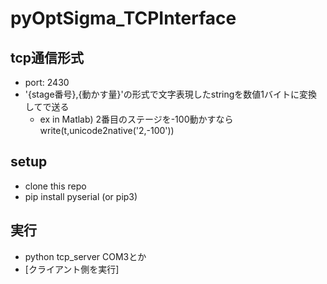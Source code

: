 # pyOptSigma_TCPInterface

## tcp通信形式
- port: 2430
- '{stage番号},{動かす量}'の形式で文字表現したstringを数値1バイトに変換してで送る
  - ex in Matlab) 2番目のステージを-100動かすならwrite(t,unicode2native('2,-100'))

## setup
- clone this repo
- pip install pyserial (or pip3)

## 実行
- python tcp_server COM3とか
- [クライアント側を実行]